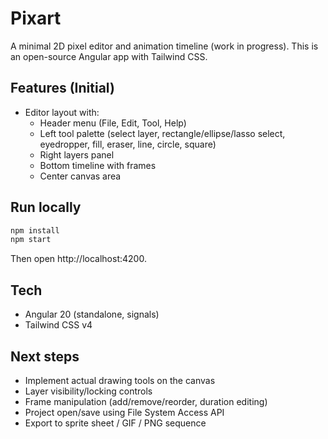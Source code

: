 # Pixart

A minimal 2D pixel editor and animation timeline (work in progress). This is an open-source Angular app with Tailwind CSS.

## Features (Initial)

- Editor layout with:
  - Header menu (File, Edit, Tool, Help)
  - Left tool palette (select layer, rectangle/ellipse/lasso select, eyedropper, fill, eraser, line, circle, square)
  - Right layers panel
  - Bottom timeline with frames
  - Center canvas area

## Run locally

```bash
npm install
npm start
```

Then open http://localhost:4200.

## Tech

- Angular 20 (standalone, signals)
- Tailwind CSS v4

## Next steps

- Implement actual drawing tools on the canvas
- Layer visibility/locking controls
- Frame manipulation (add/remove/reorder, duration editing)
- Project open/save using File System Access API
- Export to sprite sheet / GIF / PNG sequence
